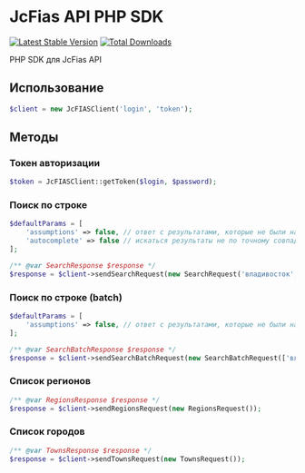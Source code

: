 # JcFias API PHP SDK

[![Latest Stable Version](https://poser.pugx.org/justcommunication-ru/jcfias-api-php-sdk/v)](//packagist.org/packages/justcommunication-ru/jcfias-api-php-sdk) 
[![Total Downloads](https://poser.pugx.org/justcommunication-ru/jcfias-api-php-sdk/downloads)](//packagist.org/packages/justcommunication-ru/jcfias-api-php-sdk) 

PHP SDK для JcFias API

## Использование

```php
$client = new JcFIASClient('login', 'token');
```

## Методы

### Токен авторизации

```php
$token = JcFIASClient::getToken($login, $password);
```

### Поиск по строке

```php
$defaultParams = [
    'assumptions' => false, // ответ с результатами, которые не были найдены в ФИАС
    'autocomplete' => false // искаться результаты не по точному совпадению, а со *
];

/** @var SearchResponse $response */
$response = $client->sendSearchRequest(new SearchRequest('владивосток', ['assumptions' => true]));
```

### Поиск по строке (batch)

```php
$defaultParams = [
    'assumptions' => false, // ответ с результатами, которые не были найдены в ФИАС
];

/** @var SearchBatchResponse $response */
$response = $client->sendSearchBatchRequest(new SearchBatchRequest(['владивосток', 'москва минская']));
```

### Список регионов

```php
/** @var RegionsResponse $response */
$response = $client->sendRegionsRequest(new RegionsRequest());
```

### Список городов

```php
/** @var TownsResponse $response */
$response = $client->sendTownsRequest(new TownsRequest());
```

